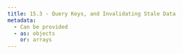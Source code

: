 ```yaml
---
title: 15.3 - Query Keys, and Invalidating Stale Data
metadata:
  - Can be provided
  - as: objects
    or: arrays
---
```

